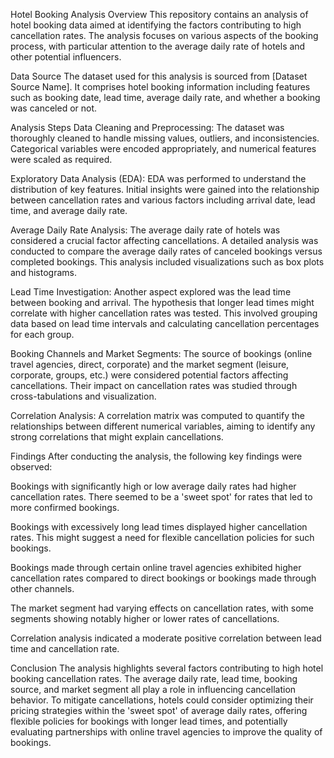 Hotel Booking Analysis
Overview
This repository contains an analysis of hotel booking data aimed at identifying the factors contributing to high cancellation rates. The analysis focuses on various aspects of the booking process, with particular attention to the average daily rate of hotels and other potential influencers.

Data Source
The dataset used for this analysis is sourced from [Dataset Source Name]. It comprises hotel booking information including features such as booking date, lead time, average daily rate, and whether a booking was canceled or not.

Analysis Steps
Data Cleaning and Preprocessing: The dataset was thoroughly cleaned to handle missing values, outliers, and inconsistencies. Categorical variables were encoded appropriately, and numerical features were scaled as required.

Exploratory Data Analysis (EDA): EDA was performed to understand the distribution of key features. Initial insights were gained into the relationship between cancellation rates and various factors including arrival date, lead time, and average daily rate.

Average Daily Rate Analysis: The average daily rate of hotels was considered a crucial factor affecting cancellations. A detailed analysis was conducted to compare the average daily rates of canceled bookings versus completed bookings. This analysis included visualizations such as box plots and histograms.

Lead Time Investigation: Another aspect explored was the lead time between booking and arrival. The hypothesis that longer lead times might correlate with higher cancellation rates was tested. This involved grouping data based on lead time intervals and calculating cancellation percentages for each group.

Booking Channels and Market Segments: The source of bookings (online travel agencies, direct, corporate) and the market segment (leisure, corporate, groups, etc.) were considered potential factors affecting cancellations. Their impact on cancellation rates was studied through cross-tabulations and visualization.

Correlation Analysis: A correlation matrix was computed to quantify the relationships between different numerical variables, aiming to identify any strong correlations that might explain cancellations.

Findings
After conducting the analysis, the following key findings were observed:

Bookings with significantly high or low average daily rates had higher cancellation rates. There seemed to be a 'sweet spot' for rates that led to more confirmed bookings.

Bookings with excessively long lead times displayed higher cancellation rates. This might suggest a need for flexible cancellation policies for such bookings.

Bookings made through certain online travel agencies exhibited higher cancellation rates compared to direct bookings or bookings made through other channels.

The market segment had varying effects on cancellation rates, with some segments showing notably higher or lower rates of cancellations.

Correlation analysis indicated a moderate positive correlation between lead time and cancellation rate.

Conclusion
The analysis highlights several factors contributing to high hotel booking cancellation rates. The average daily rate, lead time, booking source, and market segment all play a role in influencing cancellation behavior. To mitigate cancellations, hotels could consider optimizing their pricing strategies within the 'sweet spot' of average daily rates, offering flexible policies for bookings with longer lead times, and potentially evaluating partnerships with online travel agencies to improve the quality of bookings.